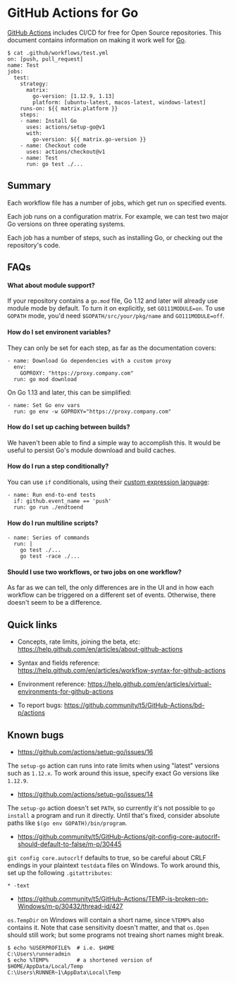 # GitHub Actions for Go

[GitHub Actions](https://github.com/features/actions) includes CI/CD for free
for Open Source repositories. This document contains information on making it
work well for [Go](https://github.com/features/actions).

```
$ cat .github/workflows/test.yml
on: [push, pull_request]
name: Test
jobs:
  test:
    strategy:
      matrix:
        go-version: [1.12.9, 1.13]
        platform: [ubuntu-latest, macos-latest, windows-latest]
    runs-on: ${{ matrix.platform }}
    steps:
    - name: Install Go
      uses: actions/setup-go@v1
      with:
        go-version: ${{ matrix.go-version }}
    - name: Checkout code
      uses: actions/checkout@v1
    - name: Test
      run: go test ./...
```

## Summary

Each workflow file has a number of jobs, which get run `on` specified events.

Each job runs on a configuration matrix. For example, we can test two major Go
versions on three operating systems.

Each job has a number of steps, such as installing Go, or checking out the
repository's code.

## FAQs

#### What about module support?

If your repository contains a `go.mod` file, Go 1.12 and later will already use
module mode by default. To turn it on explicitly, set `GO111MODULE=on`. To use
`GOPATH` mode, you'd need `$GOPATH/src/your/pkg/name` and `GO111MODULE=off`.

#### How do I set environent variables?

They can only be set for each step, as far as the documentation covers:

```
- name: Download Go dependencies with a custom proxy
  env:
    GOPROXY: "https://proxy.company.com"
  run: go mod download
```

On Go 1.13 and later, this can be simplified:

```
- name: Set Go env vars
  run: go env -w GOPROXY="https://proxy.company.com"
```

#### How do I set up caching between builds?

We haven't been able to find a simple way to accomplish this. It would be useful
to persist Go's module download and build caches.

#### How do I run a step conditionally?

You can use `if` conditionals, using their [custom expression
language](https://help.github.com/en/articles/contexts-and-expression-syntax-for-github-actions):

```
- name: Run end-to-end tests
  if: github.event_name == 'push'
  run: go run ./endtoend
```

#### How do I run multiline scripts?

```
- name: Series of commands
  run: |
    go test ./...
    go test -race ./...
```

#### Should I use two workflows, or two jobs on one workflow?

As far as we can tell, the only differences are in the UI and in how each
workflow can be triggered on a different set of events. Otherwise, there doesn't
seem to be a difference.

## Quick links

* Concepts, rate limits, joining the beta, etc: https://help.github.com/en/articles/about-github-actions

* Syntax and fields reference: https://help.github.com/en/articles/workflow-syntax-for-github-actions

* Environment reference: https://help.github.com/en/articles/virtual-environments-for-github-actions

* To report bugs: https://github.community/t5/GitHub-Actions/bd-p/actions

## Known bugs

* https://github.com/actions/setup-go/issues/16

The `setup-go` action can runs into rate limits when using "latest" versions
such as `1.12.x`. To work around this issue, specify exact Go versions like
`1.12.9`.

* https://github.com/actions/setup-go/issues/14

The `setup-go` action doesn't set `PATH`, so currently it's not possible to `go
install` a program and run it directly. Until that's fixed, consider absolute
paths like `$(go env GOPATH)/bin/program`.

* https://github.community/t5/GitHub-Actions/git-config-core-autocrlf-should-default-to-false/m-p/30445

`git config core.autocrlf` defaults to true, so be careful about CRLF endings in
your plaintext `testdata` files on Windows. To work around this, set up the
following `.gitattributes`:

```
* -text
```

* https://github.community/t5/GitHub-Actions/TEMP-is-broken-on-Windows/m-p/30432/thread-id/427

`os.TempDir` on Windows will contain a short name, since `%TEMP%` also contains
it. Note that case sensitivity doesn't matter, and that `os.Open` should still
work; but some programs not treaing short names might break.

```
$ echo %USERPROFILE%  # i.e. $HOME
C:\Users\runneradmin
$ echo %TEMP%         # a shortened version of $HOME/AppData/Local/Temp
C:\Users\RUNNER~1\AppData\Local\Temp
```
